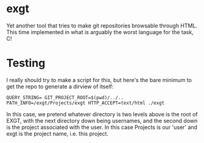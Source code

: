# exgt

Yet another tool that tries to make git repositories browsable through
HTML. This time implemented in what is arguably the worst language for the task,
C!

# Testing

I really should try to make a script for this, but here's the bare minimum to
get the repo to generate a dirview of itself:

```
QUERY_STRING= GIT_PROJECT_ROOT=$(pwd)/../.. PATH_INFO=/exgt/Projects/exgt HTTP_ACCEPT=text/html ./exgt
```

In this case, we pretend whatever directory is two levels above is the root of
EXGT, with the next directory down being usernames, and the second down is the
project associated with the user. In this case Projects is our 'user' and exgt
is the project name, i.e. this project.
